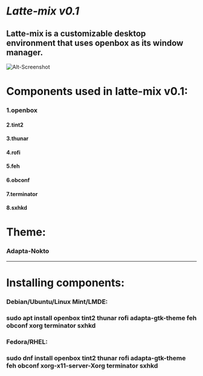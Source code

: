 ***Latte-mix v0.1***
=====================
Latte-mix is a customizable desktop environment that uses openbox as its window manager.
----------------------------------------------------------------------------------------
![Alt-Screenshot](https://github.com/DimaNikolenko/Latte-mix/blob/main/screenshot.png)

# Components used in latte-mix v0.1:
### 1.openbox
#### 2.tint2
#### 3.thunar
#### 4.rofi
#### 5.feh
#### 6.obconf
#### 7.terminator
#### 8.sxhkd

# Theme:
### Adapta-Nokto
-------------------------------------------------------------------------------------------
# Installing components:
### Debian/Ubuntu/Linux Mint/LMDE:
### sudo apt install openbox tint2 thunar rofi adapta-gtk-theme feh obconf xorg terminator sxhkd

### Fedora/RHEL:
### sudo dnf install openbox tint2 thunar rofi adapta-gtk-theme feh obconf xorg-x11-server-Xorg terminator sxhkd
